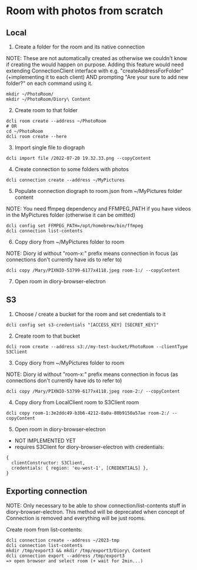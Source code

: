# Room with photos from scratch

## Local

1. Create a folder for the room and its native connection

NOTE: These are not automatically created as otherwise we couldn't know if creating the would happen on purpose. Adding this feature would need extending ConnectionClient interface with e.g. "createAddressForFolder" (+implementing it to each client) AND prompting "Are your sure to add new folder?" on each command using it.

```
mkdir ~/PhotoRoom/
mkdir ~/PhotoRoom/Diory\ Content
```

2. Create room to that folder

```
dcli room create --address ~/PhotoRoom
# OR
cd ~/PhotoRoom
dcli room create --here
```

3. Import single file to diograph

```
dcli import file /2022-07-20 19.32.33.png --copyContent
```

4. Create connection to some folders with photos

```
dcli connection create --address ~/MyPictures
```

5. Populate connection diograph to room.json from ~/MyPictures folder content

NOTE: You need ffmpeg dependency and FFMPEG_PATH if you have videos in the MyPictures folder (otherwise it can be omitted)

```
dcli config set FFMPEG_PATH=/opt/homebrew/bin/ffmpeg
dcli connection list-contents
```

6. Copy diory from ~/MyPictures folder to room

NOTE: Diory id without "room-x:" prefix means connection in focus (as connections don't currently have ids to refer to)

```
dcli copy /Mary/PIXNIO-53799-6177x4118.jpeg room-1:/ --copyContent
```

7. Open room in diory-browser-electron

## S3

1. Choose / create a bucket for the room and set credentials to it

```
dcli config set s3-credentials "[ACCESS_KEY] [SECRET_KEY]"
```

2. Create room to that bucket

```
dcli room create --address s3://my-test-bucket/PhotoRoom --clientType S3Client
```

3. Copy diory from ~/MyPictures folder to room

NOTE: Diory id without "room-x:" prefix means connection in focus (as connections don't currently have ids to refer to)

```
dcli copy /Mary/PIXNIO-53799-6177x4118.jpeg room-2:/ --copyContent
```

4. Copy diory from LocalClient room to S3Client room

```
dcli copy room-1:3e2ddc49-b3b6-4212-8a0a-80b9150a57ae room-2:/ --copyContent
```

5. Open room in diory-browser-electron

- NOT IMPLEMENTED YET
- requires S3Client for diory-browser-electron with credentials:

```
{
  clientConstructor: S3Client,
  credentials: { region: 'eu-west-1', [CREDENTIALS] },
}
```

## Exporting connection

NOTE: Only necessary to be able to show connection/list-contents stuff in diory-browser-electron. This method will be deprecated when concept of Connection is removed and everything will be just rooms.

Create room from list-contents:

```
dcli connection create --address ~/2023-tmp
dcli connection list-contents
mkdir /tmp/export3 && mkdir /tmp/export3/Diory\ Content
dcli connection export --address /tmp/export3
=> open browser and select room (+ wait for 2min...)
```
